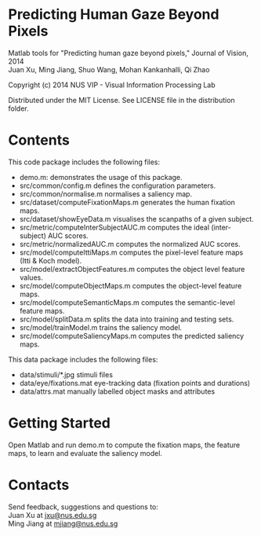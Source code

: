 Predicting Human Gaze Beyond Pixels
===================================
Matlab tools for "Predicting human gaze beyond pixels," Journal of Vision, 2014   
Juan Xu, Ming Jiang, Shuo Wang, Mohan Kankanhalli, Qi Zhao
 
Copyright (c) 2014 NUS VIP - Visual Information Processing Lab

Distributed under the MIT License.
See LICENSE file in the distribution folder.

Contents
================

This code package includes the following files:

- demo.m:                             demonstrates the usage of this package. 
- src/common/config.m                 defines the configuration parameters.
- src/common/normalise.m              normalises a saliency map.
- src/dataset/computeFixationMaps.m   generates the human fixation maps.
- src/dataset/showEyeData.m           visualises the scanpaths of a given subject.
- src/metric/computeInterSubjectAUC.m computes the ideal (inter-subject) AUC scores.
- src/metric/normalizedAUC.m          computes the normalized AUC scores.
- src/model/computeIttiMaps.m         computes the pixel-level feature maps (Itti & Koch model).
- src/model/extractObjectFeatures.m   computes the object level feature values.
- src/model/computeObjectMaps.m       computes the object-level feature maps.
- src/model/computeSemanticMaps.m     computes the semantic-level feature maps.
- src/model/splitData.m	              splits the data into training and testing sets.
- src/model/trainModel.m              trains the saliency model.
- src/model/computeSaliencyMaps.m     computes the predicted saliency maps.

This data package includes the following files:

- data/stimuli/*.jpg                  stimuli files
- data/eye/fixations.mat              eye-tracking data (fixation points and durations)
- data/attrs.mat                      manually labelled object masks and attributes

Getting Started
================

Open Matlab and run demo.m to compute the fixation maps, the feature maps, to learn and evaluate the saliency model.

Contacts
================

Send feedback, suggestions and questions to:   
Juan Xu at <jxu@nus.edu.sg>   
Ming Jiang at <mjiang@nus.edu.sg>
